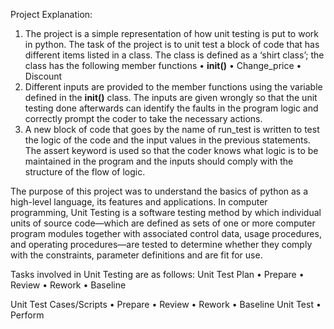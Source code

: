 Project Explanation:
1.	The project is a simple representation of how unit testing is put to work in python. The task of the project is to unit test a block of code that has different items listed in a class. The class is defined as a ‘shirt class’; the class has the following member functions 
•	__init()__
•	Change_price
•	Discount
2.	Different inputs are provided to the member functions using the variable defined in the __init()__ class. The inputs are given wrongly so that the unit testing done afterwards can identify the faults in the program logic and correctly prompt the coder to take the necessary actions.
3.	A new block of code that goes by the name of run_test is written to test the logic of the code and the input values in the previous statements. The assert keyword is used so that the coder knows what logic is to be maintained in the program and the inputs should comply with the structure of the flow of logic.


The purpose of this project was to understand the basics of python as a high-level language, its features and applications.
In computer programming, Unit Testing is a software testing method by which individual units of source code—which are defined as sets of one or more computer program modules together with associated control data, usage procedures, and operating procedures—are tested to determine whether they comply with the constraints, parameter definitions and are fit for use.
 
Tasks involved in Unit Testing are as follows:
Unit Test Plan
•	Prepare
•	Review
•	Rework
•	Baseline


Unit Test Cases/Scripts
•	Prepare
•	Review
•	Rework
•	Baseline
Unit Test
•	Perform
